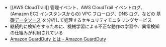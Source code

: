 - [[AWS CloudTrail]] 管理イベント、AWS CloudTrail イベントログ、(Amazon EC2 インスタンスからの) VPC フローログ、DNS ログ、などの [基礎データソース](https://docs.aws.amazon.com/ja_jp/guardduty/latest/ug/guardduty_data-sources.html) を分析して処理するセキュリティモニタリングサービス
- 継続的に検知をするために、機械学習による不正な動作の学習や、異常検知の仕組みが利用されている
- [Amazon GuardDuty とは - Amazon GuardDuty](https://docs.aws.amazon.com/ja_jp/guardduty/latest/ug/what-is-guardduty.html)